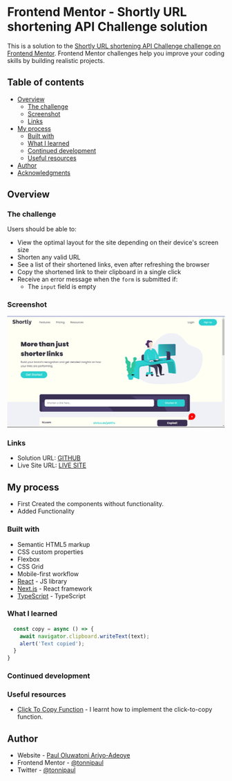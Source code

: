 # Frontend Mentor - Shortly URL shortening API Challenge solution

This is a solution to the [Shortly URL shortening API Challenge challenge on Frontend Mentor](https://www.frontendmentor.io/challenges/url-shortening-api-landing-page-2ce3ob-G). Frontend Mentor challenges help you improve your coding skills by building realistic projects. 

## Table of contents

- [Overview](#overview)
  - [The challenge](#the-challenge)
  - [Screenshot](#screenshot)
  - [Links](#links)
- [My process](#my-process)
  - [Built with](#built-with)
  - [What I learned](#what-i-learned)
  - [Continued development](#continued-development)
  - [Useful resources](#useful-resources)
- [Author](#author)
- [Acknowledgments](#acknowledgments)

## Overview

### The challenge

Users should be able to:

- View the optimal layout for the site depending on their device's screen size
- Shorten any valid URL
- See a list of their shortened links, even after refreshing the browser
- Copy the shortened link to their clipboard in a single click
- Receive an error message when the `form` is submitted if:
  - The `input` field is empty

### Screenshot

![](./public/assets/screenshot.png)

### Links

- Solution URL: [GITHUB](https://github.com/TonniPaul/url-shortener)
- Live Site URL: [LIVE SITE](https://shorturl.tonnipaul.com)

## My process

- First Created the components without functionality.
- Added Functionality

### Built with

- Semantic HTML5 markup
- CSS custom properties
- Flexbox
- CSS Grid
- Mobile-first workflow
- [React](https://reactjs.org/) - JS library
- [Next.js](https://nextjs.org/) - React framework
- [TypeScript](https://www.typescriptlang.org/) - TypeScript


### What I learned

```js
  const copy = async () => {
    await navigator.clipboard.writeText(text);
    alert('Text copied');
  }
}
```

### Continued development

### Useful resources

- [Click To Copy Function](https://www.kindacode.com/article/react-copy-to-clipboard-when-click-a-button-link/) - I learnt how to implement the click-to-copy function.


## Author

- Website - [Paul Oluwatoni Ariyo-Adeoye](https://tonnipaul.com)
- Frontend Mentor - [@tonnipaul](https://www.frontendmentor.io/profile/tonnipaul)
- Twitter - [@tonnipaul](https://www.twitter.com/tonnipaul)




